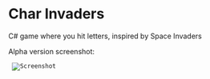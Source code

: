 Char Invaders
=============

C# game where you hit letters, inspired by Space Invaders 

Alpha version screenshot:
<code><pre>
![Screenshot](http://i.imgur.com/Dbqsf9H.png)
</code></pre>

